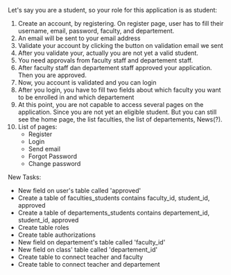 Let's say you are a student, so your role for this application is as student:
1. Create an account, by registering. On register page, user has to fill their username, email, password, faculty, and departement.
2. An email will be sent to your email address
3. Validate your account by clicking the button on validation email we sent
4. After you validate your, actually you are not yet a valid student. 
5. You need approvals from faculty staff and departement staff.
6. After faculty staff dan departement staff approved your application. Then you are approved.
7. Now, you account is validated and you can login
8. After you login, you have to fill two fields about which faculty you want to be enrolled in and which departement
9. At this point, you are not capable to access several pages on the application. Since you are not yet an eligible student. But you can still see the home page, the list faculties, the list of departements, News(?).
10. List of pages:
    - Register
    - Login
    - Send email
    - Forgot Password
    - Change password

New Tasks:
- New field on user's table called 'approved'
- Create a table of faculties_students contains faculty_id, student_id, approved
- Create a table of departements_students contains departement_id, student_id, approved
- Create table roles
- Create table authorizations
- New field on departement's table called 'faculty_id'
- New field on class' table called 'departement_id'
- Create table to connect teacher and faculty
- Create table to connect teacher and departement